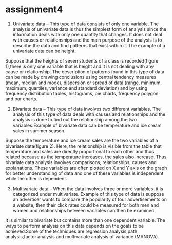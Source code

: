 # assignment4
1. Univariate data –
This type of data consists of only one variable. The analysis of univariate data is thus the simplest form of analysis since the information deals with only one quantity that changes. It does not deal with causes or relationships and the main purpose of the analysis is to describe the data and find patterns that exist within it. The example of a univariate data can be height.



Suppose that the heights of seven students of a class is recorded(figure 1),there is only one variable that is height and it is not dealing with any cause or relationship. The description of patterns found in this type of data can be made by drawing conclusions using central tendency measures (mean, median and mode), dispersion or spread of data (range, minimum, maximum, quartiles, variance and standard deviation) and by using frequency distribution tables, histograms, pie charts, frequency polygon and bar charts.

2. Bivariate data –
This type of data involves two different variables. The analysis of this type of data deals with causes and relationships and the analysis is done to find out the relationship among the two variables.Example of bivariate data can be temperature and ice cream sales in summer season.



Suppose the temperature and ice cream sales are the two variables of a bivariate data(figure 2). Here, the relationship is visible from the table that temperature and sales are directly proportional to each other and thus related because as the temperature increases, the sales also increase. Thus bivariate data analysis involves comparisons, relationships, causes and explanations. These variables are often plotted on X and Y axis on the graph for better understanding of data and one of these variables is independent while the other is dependent.

3. Multivariate data –
When the data involves three or more variables, it is categorized under multivariate. Example of this type of data is suppose an advertiser wants to compare the popularity of four advertisements on a website, then their click rates could be measured for both men and women and relationships between variables can then be examined.

It is similar to bivariate but contains more than one dependent variable. The ways to perform analysis on this data depends on the goals to be achieved.Some of the techniques are regression analysis,path analysis,factor analysis and multivariate analysis of variance (MANOVA).

